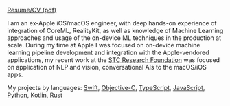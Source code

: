 [Resume/CV (pdf)](https://github.com/darvin/darvin/files/11266552/Resume-Stefan-Novak-7.pdf)

I am an ex-Apple iOS/macOS engineer, with deep hands-on experience of integration of
CoreML, RealityKit, as well as knowledge of Machine Learning approaches and usage of the
on-device ML techniques in the production at scale. During my time at Apple I was focused on
on-device machine learning pipeline development and integration with the Apple-vendored
applications, my recent work at the [STC Research Foundation](https://github.com/STCData) was focused on application of
NLP and vision, conversational AIs to the macOS/iOS apps.

My projects by languages: [Swift](https://github.com/darvin?tab=repositories&q=&type=&language=swift&sort=), [Objective-C](https://github.com/darvin?tab=repositories&q=&type=&language=objective-c&sort=), [TypeScript](https://github.com/darvin?tab=repositories&q=&type=&language=typescript&sort=), [JavaScript](https://github.com/darvin?tab=repositories&q=&type=&language=javascript&sort=), [Python](https://github.com/darvin?tab=repositories&q=&type=&language=python&sort=), [Kotlin](https://github.com/darvin?tab=repositories&q=&type=&language=kotlin&sort=), [Rust](https://github.com/darvin?tab=repositories&q=&type=&language=rust&sort=)
